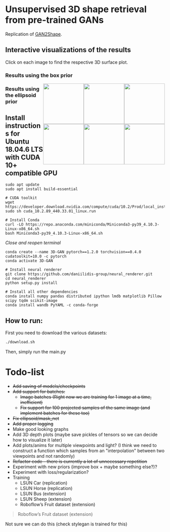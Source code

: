 # Unsupervised 3D shape retrieval from pre-trained GANs
Replication of [GAN2Shape](https://github.com/XingangPan/GAN2Shape).

## Interactive visualizations of the results
Click on each image to find the respective 3D surface plot.

### Results using the box prior
<a href="https://alessiogalatolo.github.io/GAN-2D-to-3D/htmls/car_box_subset/car0.html">
  <img style="float:right" src="https://github.com/alessioGalatolo/GAN-2D-to-3D/blob/ce615ac338907c4e469e6ae4d8267cbe79667684/results/plots/plotly__im_0.png" width="128">
 </a>

<a href="https://alessiogalatolo.github.io/GAN-2D-to-3D/htmls/car_box_subset/car4.html">
  <img style="float:right" src="https://github.com/alessioGalatolo/GAN-2D-to-3D/blob/ce615ac338907c4e469e6ae4d8267cbe79667684/results/plots/plotly__im_0.png" width="128">
 </a>
 
<a href="https://alessiogalatolo.github.io/GAN-2D-to-3D/htmls/car_box_subset/car5.html">
  <img style="float:right" src="https://github.com/alessioGalatolo/GAN-2D-to-3D/blob/ce615ac338907c4e469e6ae4d8267cbe79667684/results/plots/plotly__im_0.png" width="128">
 </a>
 
 ### Results using the ellipsoid prior
 
 <a href="https://alessiogalatolo.github.io/GAN-2D-to-3D/htmls/car_ellipsoid_full-run-2/0.html">
  <img style="float:right" src="https://github.com/alessioGalatolo/GAN-2D-to-3D/blob/ce615ac338907c4e469e6ae4d8267cbe79667684/results/plots/plotly__im_0.png" width="128">
 </a>

<a href="https://alessiogalatolo.github.io/GAN-2D-to-3D/htmls/car_ellipsoid_full-run-2/4.html">
  <img style="float:right" src="https://github.com/alessioGalatolo/GAN-2D-to-3D/blob/ce615ac338907c4e469e6ae4d8267cbe79667684/results/plots/plotly__im_0.png" width="128">
 </a>
 
<a href="https://alessiogalatolo.github.io/GAN-2D-to-3D/htmls/car_ellipsoid_full-run-2/5.html">
  <img style="float:right" src="https://github.com/alessioGalatolo/GAN-2D-to-3D/blob/ce615ac338907c4e469e6ae4d8267cbe79667684/results/plots/plotly__im_0.png" width="128">
 </a>

## Install instructions for Ubuntu 18.04.6 LTS with CUDA 10+ compatible GPU
```
sudo apt update
sudo apt install build-essential
```
```
# CUDA toolkit
wget https://developer.download.nvidia.com/compute/cuda/10.2/Prod/local_installers/cuda_10.2.89_440.33.01_linux.run
sudo sh cuda_10.2.89_440.33.01_linux.run
```
```
# Install Conda
curl -LO https://repo.anaconda.com/miniconda/Miniconda3-py39_4.10.3-Linux-x86_64.sh
bash Miniconda3-py39_4.10.3-Linux-x86_64.sh
```
*Close and reopen terminal*
```
conda create --name 3D-GAN pytorch==1.2.0 torchvision==0.4.0 cudatoolkit=10.0 -c pytorch
conda activate 3D-GAN
```
```
# Install neural renderer
git clone https://github.com/daniilidis-group/neural_renderer.git
cd neural_renderer
python setup.py install
```
```
# Install all other dependencies
conda install numpy pandas distributed ipython lmdb matplotlib Pillow scipy tqdm scikit-image
conda install wandb PyYAML -c conda-forge
```

## How to run:
First you need to download the various datasets:
```sh
./download.sh
```
Then, simply run the main.py

# Todo-list
- ~~Add saving of models/checkpoints~~
- ~~Add support for batches:~~
  - ~~Image batches (Right now we are training for 1 image at a time, inefficient)~~
  - ~~Fix support for 100 projected samples of the same image (and implement batches for these too)~~
- ~~Fix ellipsoid/mask_net~~
- ~~Add proper logging~~
- Make good looking graphs
- Add 3D depth plots (maybe save pickles of tensors so we can decide how to visualize it later)
- Add plots/anims for multiple viewpoints and light? 
  (I think we need to construct a function which samples from an "interpolation" between two viewpoints and not randomly)
- ~~Refactor code - there is currently a lot of unnecessary repetition~~
- Experiment with new priors (improve box + maybe something else?)?
- Experiment with loss/regularization?
- Training
  - LSUN Car (replication)
  - LSUN Horse (replication)
  - LSUN Bus (extension)
  - LSUN Sheep (extension)
  - Roboflow’s Fruit dataset (extension)  



>Roboflow’s Fruit dataset (extension)  

Not sure we can do this (check stylegan is trained for this)
